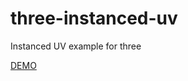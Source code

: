 # three-instanced-uv
 Instanced UV example for three
 
 <a href="https://raw.githack.com/Oxynt/three-instanced-uv/main/">DEMO</a>

